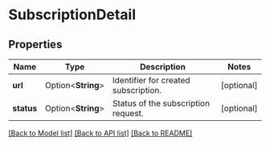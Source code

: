 # SubscriptionDetail

## Properties

Name | Type | Description | Notes
------------ | ------------- | ------------- | -------------
**url** | Option<**String**> | Identifier for created subscription. | [optional]
**status** | Option<**String**> | Status of the subscription request. | [optional]

[[Back to Model list]](../README.md#documentation-for-models) [[Back to API list]](../README.md#documentation-for-api-endpoints) [[Back to README]](../README.md)


